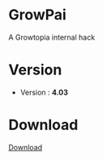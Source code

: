 # GrowPai
A Growtopia internal hack
# Version
* Version : <b>4.03</b>
# Download
[Download](https://carapedi.id/ZPxvdgj)
